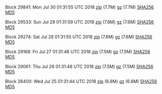 Block 29841: Mon Jul 30 01:31:55 UTC 2018 [zip](https://files.01coin.io/testnet/2018-07-30/bootstrap.dat.zip) (7.7M) [gz](https://files.01coin.io/testnet/2018-07-30/bootstrap.dat.tar.gz) (7.7M) [SHA256](https://files.01coin.io/testnet/2018-07-30/sha256.txt) [MD5](https://files.01coin.io/testnet/2018-07-30/md5.txt)

Block 29533: Sun Jul 29 01:31:59 UTC 2018 [zip](https://files.01coin.io/testnet/2018-07-29/bootstrap.dat.zip) (7.6M) [gz](https://files.01coin.io/testnet/2018-07-29/bootstrap.dat.tar.gz) (7.6M) [SHA256](https://files.01coin.io/testnet/2018-07-29/sha256.txt) [MD5](https://files.01coin.io/testnet/2018-07-29/md5.txt)

Block 29274: Sat Jul 28 01:31:55 UTC 2018 [zip](https://files.01coin.io/testnet/2018-07-28/bootstrap.dat.zip) (7.6M) [gz](https://files.01coin.io/testnet/2018-07-28/bootstrap.dat.tar.gz) (7.6M) [SHA256](https://files.01coin.io/testnet/2018-07-28/sha256.txt) [MD5](https://files.01coin.io/testnet/2018-07-28/md5.txt)

Block 29168: Fri Jul 27 01:31:46 UTC 2018 [zip](https://files.01coin.io/testnet/2018-07-27/bootstrap.dat.zip) (7.5M) [gz](https://files.01coin.io/testnet/2018-07-27/bootstrap.dat.tar.gz) (7.5M) [SHA256](https://files.01coin.io/testnet/2018-07-27/sha256.txt) [MD5](https://files.01coin.io/testnet/2018-07-27/md5.txt)

Block 29061: Thu Jul 26 01:31:48 UTC 2018 [zip](https://files.01coin.io/testnet/2018-07-26/bootstrap.dat.zip) (7.5M) [gz](https://files.01coin.io/testnet/2018-07-26/bootstrap.dat.tar.gz) (7.5M) [SHA256](https://files.01coin.io/testnet/2018-07-26/sha256.txt) [MD5](https://files.01coin.io/testnet/2018-07-26/md5.txt)

Block 26400: Wed Jul 25 01:31:44 UTC 2018 [zip](https://files.01coin.io/testnet/2018-07-25/bootstrap.dat.zip) (6.6M) [gz](https://files.01coin.io/testnet/2018-07-25/bootstrap.dat.tar.gz) (6.6M) [SHA256](https://files.01coin.io/testnet/2018-07-25/sha256.txt) [MD5](https://files.01coin.io/testnet/2018-07-25/md5.txt)
